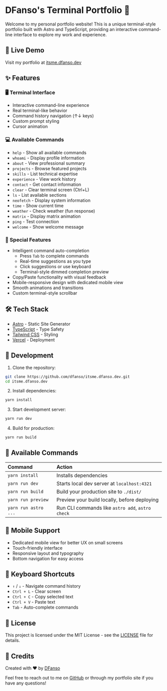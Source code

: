 # DFanso's Terminal Portfolio 🚀

Welcome to my personal portfolio website! This is a unique terminal-style portfolio built with Astro and TypeScript, providing an interactive command-line interface to explore my work and experience.

## 🌟 Live Demo
Visit my portfolio at [itsme.dfanso.dev](https://itsme.dfanso.dev)

## ✨ Features

### 🖥️ Terminal Interface
- Interactive command-line experience
- Real terminal-like behavior
- Command history navigation (↑↓ keys)
- Custom prompt styling
- Cursor animation

### 💻 Available Commands
- `help` - Show all available commands
- `whoami` - Display profile information
- `about` - View professional summary
- `projects` - Browse featured projects
- `skills` - List technical expertise
- `experience` - View work history
- `contact` - Get contact information
- `clear` - Clear terminal screen (Ctrl+L)
- `ls` - List available sections
- `neofetch` - Display system information
- `time` - Show current time
- `weather` - Check weather (fun response)
- `matrix` - Display matrix animation
- `ping` - Test connection
- `welcome` - Show welcome message

### 🎯 Special Features
- Intelligent command auto-completion
  - Press `Tab` to complete commands
  - Real-time suggestions as you type
  - Click suggestions or use keyboard
  - Terminal-style dimmed completion preview
- Copy/Paste functionality with visual feedback
- Mobile-responsive design with dedicated mobile view
- Smooth animations and transitions
- Custom terminal-style scrollbar

## 🛠️ Tech Stack
- [Astro](https://astro.build/) - Static Site Generator
- [TypeScript](https://www.typescriptlang.org/) - Type Safety
- [Tailwind CSS](https://tailwindcss.com/) - Styling
- [Vercel](https://vercel.com/) - Deployment

## 🚀 Development

1. Clone the repository:
```bash
git clone https://github.com/dfanso/itsme.dfanso.dev.git
cd itsme.dfanso.dev
```

2. Install dependencies:
```bash
yarn install
```

3. Start development server:
```bash
yarn run dev
```

4. Build for production:
```bash
yarn run build
```

## 🧞 Available Commands

| Command                   | Action                                           |
| :------------------------ | :----------------------------------------------- |
| `yarn install`             | Installs dependencies                            |
| `yarn run dev`             | Starts local dev server at `localhost:4321`      |
| `yarn run build`           | Build your production site to `./dist/`          |
| `yarn run preview`         | Preview your build locally, before deploying     |
| `yarn run astro ...`       | Run CLI commands like `astro add`, `astro check` |

## 📱 Mobile Support
- Dedicated mobile view for better UX on small screens
- Touch-friendly interface
- Responsive layout and typography
- Bottom navigation for easy access

## 🔑 Keyboard Shortcuts
- `↑` / `↓` - Navigate command history
- `Ctrl + L` - Clear screen
- `Ctrl + C` - Copy selected text
- `Ctrl + V` - Paste text
- `Tab` - Auto-complete commands

## 📄 License
This project is licensed under the MIT License - see the [LICENSE](LICENSE) file for details.

## 🙏 Credits
Created with ❤️ by [DFanso](https://github.com/dfanso)

Feel free to reach out to me on [GitHub](https://github.com/dfanso) or through my portfolio site if you have any questions!


